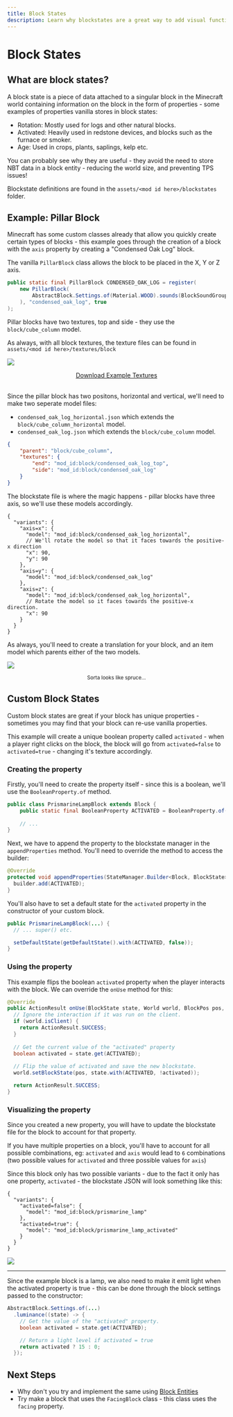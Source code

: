 ```yaml
---
title: Block States
description: Learn why blockstates are a great way to add visual functionality to your blocks.
---
```


# Block States

## What are block states?

A block state is a piece of data attached to a singular block in the Minecraft world containing information on the block in the form of properties - some examples of properties vanilla stores in block states:

- Rotation: Mostly used for logs and other natural blocks.
- Activated: Heavily used in redstone devices, and blocks such as the furnace or smoker.
- Age: Used in crops, plants, saplings, kelp etc.
  
You can probably see why they are useful - they avoid the need to store NBT data in a block entity - reducing the world size, and preventing TPS issues!

Blockstate definitions are found in the `assets/<mod id here>/blockstates` folder.

## Example: Pillar Block

Minecraft has some custom classes already that allow you quickly create certain types of blocks - this example goes through the creation of a block with the `axis` property by creating a "Condensed Oak Log" block.

The vanilla `PillarBlock` class allows the block to be placed in the X, Y or Z axis.

```java
public static final PillarBlock CONDENSED_OAK_LOG = register(
    new PillarBlock(
        AbstractBlock.Settings.of(Material.WOOD).sounds(BlockSoundGroup.WOOD)
    ), "condensed_oak_log", true
);
```

Pillar blocks have two textures, top and side - they use the `block/cube_column` model.

As always, with all block textures, the texture files can be found in `assets/<mod id here>/textures/block`

![](/blocks/blockstates_0_large.png)

<div align="center">
    <a href="/blocks/condensed_oak_log_textures.zip" target="_blank">Download Example Textures</a>
</div>
<br>

Since the pillar block has two positons, horizontal and vertical, we'll need to make two seperate model files:

- `condensed_oak_log_horizontal.json` which extends the `block/cube_column_horizontal` model.
- `condensed_oak_log.json` which extends the `block/cube_column` model.

```json
{
    "parent": "block/cube_column",
    "textures": {
        "end": "mod_id:block/condensed_oak_log_top",
        "side": "mod_id:block/condensed_oak_log"
    }
}
```

The blockstate file is where the magic happens - pillar blocks have three axis, so we'll use these models accordingly.

```jsonc
{
  "variants": {
    "axis=x": {
      "model": "mod_id:block/condensed_oak_log_horizontal",
      // We'll rotate the model so that it faces towards the positive-x direction
      "x": 90,
      "y": 90
    },
    "axis=y": {
      "model": "mod_id:block/condensed_oak_log"
    },
    "axis=z": {
      "model": "mod_id:block/condensed_oak_log_horizontal",
      // Rotate the model so it faces towards the positive-x direction.
      "x": 90
    }
  }
}
```

As always, you'll need to create a translation for your block, and an item model which parents either of the two models.

![](/blocks/blockstates_1.png)

<div align="center">
    <small>Sorta looks like spruce...</small>
</div>


## Custom Block States

<!-- <div class="callout callout--danger">
    <p><strong>Note</strong>This section assumes you have completed the <a href="/blocks/custom-blocks">Custom Blocks</a> guide.</p>
</div> -->

Custom block states are great if your block has unique properties - sometimes you may find that your block can re-use vanilla properties.

This example will create a unique boolean property called `activated` - when a player right clicks on the block, the block will go from `activated=false` to `activated=true` - changing it's texture accordingly.

### Creating the property

Firstly, you'll need to create the property itself - since this is a boolean, we'll use the `BooleanProperty.of` method.

```java
public class PrismarineLampBlock extends Block {
    public static final BooleanProperty ACTIVATED = BooleanProperty.of("activated");
    
    // ...
}
```

Next, we have to append the property to the blockstate manager in the `appendProperties` method. You'll need to override the method to access the builder:

```java
@Override
protected void appendProperties(StateManager.Builder<Block, BlockState> builder) {
  builder.add(ACTIVATED);
}
```

You'll also have to set a default state for the `activated` property in the constructor of your custom block.

```java
public PrismarineLampBlock(...) {
  // ... super() etc.

  setDefaultState(getDefaultState().with(ACTIVATED, false));
}
```

### Using the property

This example flips the boolean `activated` property when the player interacts with the block. We can override the `onUse` method for this:

```java
@Override
public ActionResult onUse(BlockState state, World world, BlockPos pos, PlayerEntity player, Hand hand, BlockHitResult hit) {
  // Ignore the interaction if it was run on the client.
  if (world.isClient) {
    return ActionResult.SUCCESS;
  }
        
  // Get the current value of the "activated" property
  boolean activated = state.get(ACTIVATED);
        
  // Flip the value of activated and save the new blockstate.
  world.setBlockState(pos, state.with(ACTIVATED, !activated));

  return ActionResult.SUCCESS;
}
```

### Visualizing the property

Since you created a new property, you will have to update the blockstate file for the block to account for that property.

If you have multiple properties on a block, you'll have to account for all possible combinations, eg: `activated` and `axis` would lead to `6` combinations (two possible values for `activated` and three possible values for `axis`) 

Since this block only has two possible variants - due to the fact it only has one property, `activated` - the blockstate JSON will look something like this:

```jsonc
{
  "variants": {
    "activated=false": { 
      "model": "mod_id:block/prismarine_lamp" 
    },
    "activated=true": { 
      "model": "mod_id:block/prismarine_lamp_activated" 
    }
  }
}
```

![](/blocks/blockstates_2.webp)

<hr />

Since the example block is a lamp, we also need to make it emit light when the activated property is true - this can be done through the block settings passed to the constructor:

```java
AbstractBlock.Settings.of(...)
  .luminance((state) -> {
    // Get the value of the "activated" property.
    boolean activated = state.get(ACTIVATED);

    // Return a light level if activated = true
    return activated ? 15 : 0;
  });
```

## Next Steps

- Why don't you try and implement the same using [Block Entities](/blocks/block-entities)
- Try make a block that uses the `FacingBlock` class - this class uses the `facing` property.
